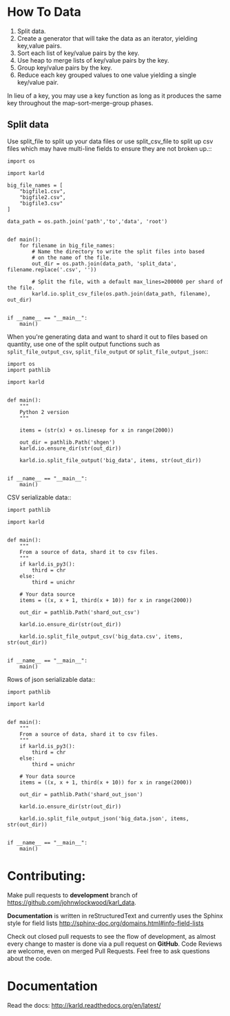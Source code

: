 How To Data
======================

1. Split data.
2. Create a generator that will take the data as an iterator, yielding key,value pairs.
3. Sort each list of key/value pairs by the key.
4. Use heap to merge lists of key/value pairs by the key.
5. Group key/value pairs by the key.
6. Reduce each key grouped values to one value yielding a single key/value pair.

In lieu of a key, you may use a key function as long as it produces the
same key throughout the map-sort-merge-group phases.

Split data
----------------------

Use split_file to split up your data files or use split_csv_file to split up
csv files which may have multi-line fields to ensure they are not broken up.::

    import os

    import karld

    big_file_names = [
        "bigfile1.csv",
        "bigfile2.csv",
        "bigfile3.csv"
    ]

    data_path = os.path.join('path','to','data', 'root')


    def main():
        for filename in big_file_names:
            # Name the directory to write the split files into based
            # on the name of the file.
            out_dir = os.path.join(data_path, 'split_data', filename.replace('.csv', ''))

            # Split the file, with a default max_lines=200000 per shard of the file.
            karld.io.split_csv_file(os.path.join(data_path, filename), out_dir)


    if __name__ == "__main__":
        main()


When you're generating data and want to shard it out to files based on quantity, use
one of the split output functions such as `split_file_output_csv`, `split_file_output` or
`split_file_output_json`::

    import os
    import pathlib

    import karld


    def main():
        """
        Python 2 version
        """

        items = (str(x) + os.linesep for x in range(2000))

        out_dir = pathlib.Path('shgen')
        karld.io.ensure_dir(str(out_dir))

        karld.io.split_file_output('big_data', items, str(out_dir))


    if __name__ == "__main__":
        main()

CSV serializable data::

    import pathlib

    import karld


    def main():
        """
        From a source of data, shard it to csv files.
        """
        if karld.is_py3():
            third = chr
        else:
            third = unichr

        # Your data source
        items = ((x, x + 1, third(x + 10)) for x in range(2000))

        out_dir = pathlib.Path('shard_out_csv')

        karld.io.ensure_dir(str(out_dir))

        karld.io.split_file_output_csv('big_data.csv', items, str(out_dir))


    if __name__ == "__main__":
        main()


Rows of json serializable data::

    import pathlib

    import karld


    def main():
        """
        From a source of data, shard it to csv files.
        """
        if karld.is_py3():
            third = chr
        else:
            third = unichr

        # Your data source
        items = ((x, x + 1, third(x + 10)) for x in range(2000))

        out_dir = pathlib.Path('shard_out_json')

        karld.io.ensure_dir(str(out_dir))

        karld.io.split_file_output_json('big_data.json', items, str(out_dir))


    if __name__ == "__main__":
        main()



Contributing:
==================
Make pull requests to **development** branch of
 https://github.com/johnwlockwood/karl_data.

**Documentation** is written in reStructuredText and currently uses the
 Sphinx style for field
 lists http://sphinx-doc.org/domains.html#info-field-lists

Check out closed pull requests to see the flow of development, as almost
every change to master is done via a pull request on **GitHub**. Code Reviews
are welcome, even on merged Pull Requests. Feel free to ask questions about
the code.

Documentation
========================
Read the docs: http://karld.readthedocs.org/en/latest/
